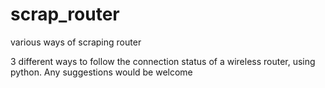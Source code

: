 # scrap_router
various ways of scraping router

3 different ways to follow the connection status of a wireless router, using python.
Any suggestions would be welcome

